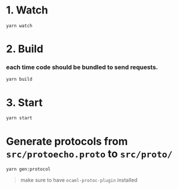# 1. Watch

```
yarn watch
```

# 2. Build
### each time code should be bundled to send requests.
```
yarn build
```

# 3. Start
```
yarn start
```

# Generate protocols from `src/protoecho.proto` to `src/proto/`
```
yarn gen:protocol
```
> make sure to have `ocaml-protoc-plugin` installed